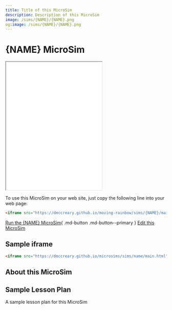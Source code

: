 ```yaml
---
title: Title of this MicroSim
description: Description of this MicroSim
image: /sims/{NAME}/{NAME}.png
og:image: /sims/{NAME}/{NAME}.png
---
```

# {NAME} MicroSim

<iframe src="main.html" height="400"></iframe>

To use this MicroSim on your web site, just copy the following line into your web page:

```html
<iframe src="https://dmccreary.github.io/moving-rainbow/sims/{NAME}/main.html" height="400px" scrolling="no"></iframe>
```

[Run the {NAME} MicroSim](main.html){ .md-button .md-button--primary }
[Edit this MicroSim](https://editor.p5js.org/dmccreary/sketches/dJq4nTXE4)

## Sample iframe

```html
<iframe src="https://dmccreary.github.io/microsims/sims/name/main.html" height="400"  scrolling="no"></iframe>
```

## About this MicroSim

## Sample Lesson Plan

A sample lesson plan for this MicroSim